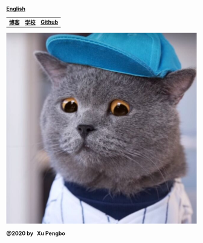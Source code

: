 
  [**English**](./en-index.md)
  
  |  |  |  |  
  |---|---|---|   
  |[**博客**](https://blog.xupengbo.online)   | [**学校**](https://www.sdu.edu.cn)  |   [**Github**](https://hsupengbo.github.io) |

  ![](images/icon0.jpg) 
  
**@2020 by &nbsp; Xu Pengbo**

